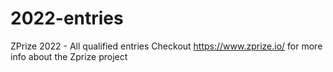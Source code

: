 # 2022-entries
ZPrize 2022 - All qualified entries
Checkout https://www.zprize.io/ for more info about the Zprize project
